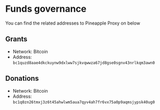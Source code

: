 # Funds governance

You can find the related addresses to Pineapple Proxy on below

## Grants

* Network: Bitcoin
* Address: `bc1quzd8aae4dkckuynw9dxlww7sjkvqwwza67jd8gse0sgnv43nrlkqm3awn0`

## Donations

* Network: Bitcoin
* Address: `bc1q0zn26tmxj3z6t45ahwlwm5aua7qyv4ah7fr6vx75a0p9aqmsjypsk40ug0`
